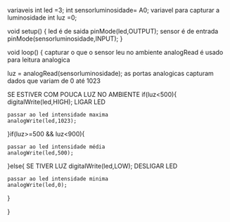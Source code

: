 variaveis
int led =3;
int sensorluminosidade= A0;
 variavel para capturar a luminosidade
int luz =0; 

void setup()
{
   led é de saida
  pinMode(led,OUTPUT);
   sensor é de entrada
  pinMode(sensorluminosidade,INPUT);
}

void loop()
{
   capturar o que o sensor leu no ambiente
   analogRead é usado para leitura analogica
  
  luz = analogRead(sensorluminosidade);
   as portas analogicas capturam dados que variam
   de 0 até 1023 
  
   SE ESTIVER COM POUCA LUZ NO AMBIENTE
  if(luz<500){
    digitalWrite(led,HIGH);  LIGAR LED
    
    passar ao led intensidade maxima
    analogWrite(led,1023); 
    
  }if(luz>=500 && luz<900){
  
    passar ao led intensidade média
    analogWrite(led,500); 
    
  }else{  SE TIVER LUZ
    digitalWrite(led,LOW);  DESLIGAR LED
  
    passar ao led intensidade minima
    analogWrite(led,0);
  
  }
  
}
